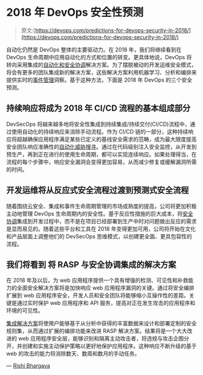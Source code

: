 # 2018 年 DevOps 安全性预测

> 原文:[https://devops.com/predictions-for-devops-security-in-2018/](https://devops.com/predictions-for-devops-security-in-2018/)

自动化仍然是 DevOps 整体的主要驱动力。在 2018 年，我们将继续看到在 DevOps 生命周期中应用自动化的方式和位置的转变。更具体地说，DevOps 将转向采用集成的[自动化和安全协调](https://blog.demisto.com/security-orchestration-or-automation-well-both)解决方案。为了摆脱被动的开发运维安全模式，将会有更多的团队集成新的解决方案，这些解决方案利用机器学习、分析和编排来提供实时的[事件管理](https://www.demisto.com/incident-management-reduce-mean-time-respond/)洞察。基于这种方法，下面是 2018 年 DevOps 的三个安全预测。

## **持续响应将成为 2018 年 CI/CD 流程的基本组成部分**

DevSecOps 将越来越多地将安全性集成到持续集成/持续交付(CI/CD)流程中，通过使用自动化的持续响应来消除手动流程。作为 CI/CD 链的一部分，这种持续响应将超越确保应用程序满足某些已定义的基线安全需求的范畴，成为最大限度提高安全团队响应准确性的[自动化威胁搜寻](https://blog.demisto.com/threat-hunting-the-what-why-and-who)。通过在代码级别注入安全监控，从开发到预生产，再到正在进行的使用生命周期，都可以实现连续响应。如果处理得当，在流程的每个步骤中，响应安全漏洞会变得更加容易，从而减少修复或缓解漏洞所需的时间。

## **开发运维将从反应式安全流程过渡到预测式安全流程**

随着围绕云安全、集成和事件生命周期管理的市场成熟度的提高，公司将更加积极主动地管理 DevOps 生命周期内的安全性。基于反应性措施的巨大成本，将[安全协调](https://www.demisto.com/security-orchestration/)集成到开发过程中，而不是在项目已经部署到生产中时对问题做出反应的需求是显而易见的。随着这些平台和工具在 2018 年变得更加可用，公司将开始在文化和产品层面上调整他们的 DevSecOps 思维模式，以创建更全面、更具包容性的流程。

## **我们将看到** **将 RASP 与安全协调**集成的解决方案

在 2018 年及以后，为 web 应用程序提供一个具有增强的检测、可见性和补救能力的全面安全解决方案将是加快响应 web 应用程序漏洞的关键。通过将安全编排扩展到 web 应用程序安全，开发人员和安全团队将能够缩小互操作性的差距。关键是通过实时保护 web 应用程序和 API 服务，提高对正在发生攻击的应用程序和环境的可见性。

[集成解决方案](https://blog.demisto.com/security-orchestration-and-the-cloud-demisto-and-tcell-bridge-the-gap)将使用户能够基于从分析中获得的丰富数据来设计和部署定制的安全规则集，从而通过扩展的编排功能来改进 RASP 解决方案。结果将是一个大大改进的 web 应用程序安全层，能够识别和隔离主动攻击者，将违规与攻击企图分开，并创建和实施主动保护策略以更好地保护应用程序。这种响应不断升级的基于 web 的攻击的能力将消除数天、数周和数月的手动任务。

— [Rishi Bhargava](https://devops.com/author/rishi-bhargava/)
